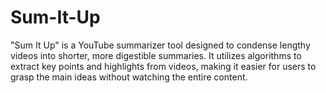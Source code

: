 # Sum-It-Up
"Sum It Up" is a YouTube summarizer tool designed to condense lengthy videos into shorter, more digestible summaries. It utilizes algorithms to extract key points and highlights from videos, making it easier for users to grasp the main ideas without watching the entire content.
